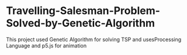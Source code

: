 # Travelling-Salesman-Problem-Solved-by-Genetic-Algorithm
This project used Genetic Algorithm for solving TSP and usesProcessing Language and p5.js for animation
